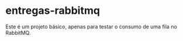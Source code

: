 # entregas-rabbitmq
Este é um projeto básico, apenas para testar o consumo de uma fila no RabbitMQ.
